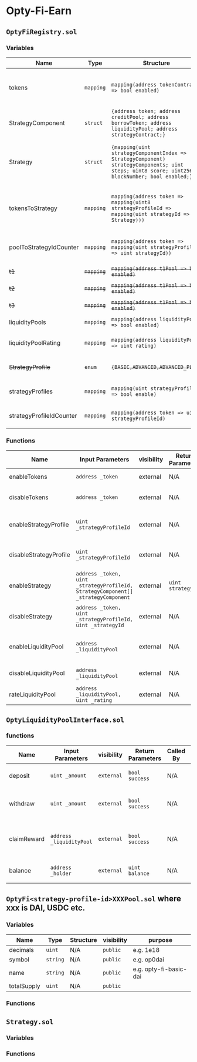 # Opty-Fi-Earn

## `OptyFiRegistry.sol`

### Variables

| Name                     | Type          | Structure                                                                                                                                     | visibility   | purpose                                                                |
| ------------------------ | ------------- | --------------------------------------------------------------------------------------------------------------------------------------------- | ------------ | ---------------------------------------------------------------------- |
| tokens                   | `mapping`     | `mapping(address tokenContract => bool enabled)`                                                                                              | `public`     | stores the tokens supported by Opty.Fi's Earn platform                 |
| StrategyComponent        | `struct`      | `{address token; address creditPool; address borrowToken; address liquidityPool; address strategyContract;}`                                  | `public`     | store the strategy component                                           |
| Strategy                 | `struct`      | `{mapping(uint strategyComponentIndex => StrategyComponent) strategyComponents; uint steps; uint8 score; uint256 blockNumber; bool enabled;}` | `public`     | store the sequence of strategy components with and its score           |
| tokensToStrategy         | `mapping`     | `mapping(address token => mapping(uint8 strategyProfileId => mapping(uint strategyId => Strategy)))`                                 | `public`     | store the lookup for supported token and its corresponding strategies. |
| poolToStrategyIdCounter  | `mapping`     | `mapping(address token => mapping(uint strategyProfileId => uint strategyId))`                                                                | `public`     | store the count of strategies per StrategyProfile                      |
| ~~t1~~                   | ~~`mapping`~~ | ~~`mapping(address t1Pool => bool enabled)`~~                                                                                                 | ~~`public`~~ | ~~list of T1 protocols~~                                               |
| ~~t2~~                   | ~~`mapping`~~ | ~~`mapping(address t1Pool => bool enabled)`~~                                                                                                 | ~~`public`~~ | ~~list of T2 protocols~~                                               |
| ~~t3~~                   | ~~`mapping`~~ | ~~`mapping(address t1Pool => bool enabled)`~~                                                                                                 | ~~`public`~~ | ~~list of T3 protocols~~                                               |
| liquidityPools           | `mapping`     | `mapping(address liquidityPool => bool enabled)`                                                                                              | `public`     | stores the liquidity pools                                             |
| liquidityPoolRating      | `mapping`     | `mapping(address liquidityPool => uint rating)`                                                                                               | `public`     | store the liquidity pool ratings                                       |
| ~~StrategyProfile~~      | ~~`enum`~~    | ~~`{BASIC,ADVANCED,ADVANCED_PLUS}`~~                                                                                                          | ~~`public`~~ | ~~possible strategy risk profiles~~                                    |
| strategyProfiles         | `mapping`     | `mapping(uint strategyProfileId => bool enable)`                                                                                              | `public`     | store all strategy profiles                                            |
| strategyProfileIdCounter | `mapping`     | `mapping(address token => uint strategyProfileId)`                                                                                              | `public`     | store all strategy profiles                                            |

### Functions

| Name                   | Input Parameters                                                                  | visibility | Return Parameters | Called By                   | Description                                             |
| ---------------------- | --------------------------------------------------------------------------------- | ---------- | ----------------- | --------------------------- | ------------------------------------------------------- |
| enableTokens           | `address _token`                                                                  | external   | N/A               | Owner/Governance/Strategist | enable token in `tokens` mapping.                       |
| disableTokens          | `address _token`                                                                  | external   | N/A               | Owner/Governance/Strategist | disable token from `tokens` mapping.                    |
| enableStrategyProfile  | `uint _strategyProfileId`                                                         | external   | N/A               | Owner/Governance/Strategist | enable a new strategy profile using `strategyProfile`   |
| disableStrategyProfile | `uint _strategyProfileId`                                                         | external   | N/A               | Owner/Governance/Strategist | disable a new strategy profile using `strategyProfile`  |
| enableStrategy         | `address _token, uint _strategyProfileId, StrategyComponent[] _strategyComponent` | external   | `uint strategyId` | Owner/Governance/Strategist | enable strategies using `tokensToStrategy` mapping.     |
| disableStrategy        | `address _token, uint _strategyProfileId, uint _strategyId`                       | external   | N/A               | Owner/Governance/Strategist | disable strategies using `tokensToStrategy` mapping.    |
| enableLiquidityPool    | `address _liquidityPool`                                                          | external   | N/A               | Owner/Governance/Strategy   | enable or add new liquidity pool using `liquidityPools` |
| disableLiquidityPool   | `address _liquidityPool`                                                          | external   | N/A               | Owner/Governance/Strategy   | disable a liquidity pool using `liquidityPools`         |
| rateLiquidityPool      | `address _liquidityPool, uint _rating`                                            | external   | N/A               | Owner/Governance/Strategy   | give rating to liquidty pool                            |

## `OptyLiquidityPoolInterface.sol`

### functions

| Name                   | Input Parameters                                                                  | visibility | Return Parameters | Called By                   | Description                                             |
| ---------------------- | --------------------------------------------------------------------------------- | ---------- | ----------------- | --------------------------- | ------------------------------------------------------- |
| deposit | `uint _amount` | `external` | `bool success` | N/A | deploy in to liquidity pool |
| withdraw | `uint _amount` | `external` | `bool success` | N/A | withdraw from liquidity pool |
| claimReward | `address _liquidityPool` | `external`| `bool success` | N/A | claim rewards from liquidity pool |
| balance | `address _holder` | `external` | `uint balance` | N/A | get the balance of LP tokens |

## `OptyFi<strategy-profile-id>XXXPool.sol` where xxx is DAI, USDC etc.

### Variables

| Name                     | Type          | Structure                                                                                                                                     | visibility   | purpose                                                                |
| ------------------------ | ------------- | --------------------------------------------------------------------------------------------------------------------------------------------- | ------------ | ---------------------------------------------------------------------- |
|decimals| `uint` | N/A | `public` | e.g. 1e18|
|symbol| `string` | N/A | `public` | e.g. op0dai|
|name| `string` | N/A | `public` | e.g. opty-fi-basic-dai|
| totalSupply | `uint` | N/A | `public` |  |

### Functions

## `Strategy.sol`

### Variables

### Functions